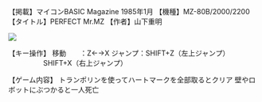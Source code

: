 【掲載】マイコンBASIC Magazine 1985年1月
【機種】MZ-80B/2000/2200
【タイトル】PERFECT Mr.MZ
【作者】山下重明

[![](https://img.youtube.com/vi/LK0cLOSliDE/0.jpg)](https://www.youtube.com/watch?v=LK0cLOSliDE)  

【キー操作】
移動　　：Z←→X
ジャンプ：SHIFT+Z（左上ジャンプ）
　　　　　SHIFT+X（右上ジャンプ）

【ゲーム内容】
トランポリンを使ってハートマークを全部取るとクリア
壁やロボットにぶつかると一人死亡
